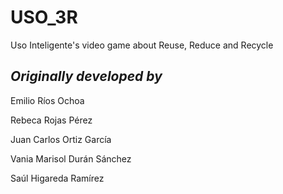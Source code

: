 # USO_3R
Uso Inteligente's video game about Reuse, Reduce and Recycle

## _Originally developed by_
Emilio Ríos Ochoa

Rebeca Rojas Pérez

Juan Carlos Ortiz García

Vania Marisol Durán Sánchez 

Saúl Higareda Ramírez
